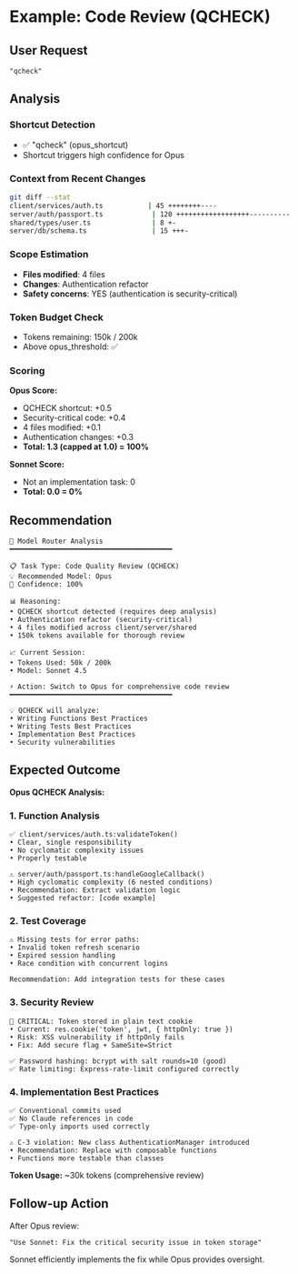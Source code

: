 # Example: Code Review (QCHECK)

## User Request
```
"qcheck"
```

## Analysis

### Shortcut Detection
- ✅ "qcheck" (opus_shortcut)
- Shortcut triggers high confidence for Opus

### Context from Recent Changes
```bash
git diff --stat
client/services/auth.ts           | 45 ++++++++----
server/auth/passport.ts            | 120 ++++++++++++++++++----------
shared/types/user.ts               | 8 +-
server/db/schema.ts                | 15 +++-
```

### Scope Estimation
- **Files modified**: 4 files
- **Changes**: Authentication refactor
- **Safety concerns**: YES (authentication is security-critical)

### Token Budget Check
- Tokens remaining: 150k / 200k
- Above opus_threshold: ✅

### Scoring

**Opus Score:**
- QCHECK shortcut: +0.5
- Security-critical code: +0.4
- 4 files modified: +0.1
- Authentication changes: +0.3
- **Total: 1.3 (capped at 1.0) = 100%**

**Sonnet Score:**
- Not an implementation task: 0
- **Total: 0.0 = 0%**

## Recommendation

```
🤖 Model Router Analysis
━━━━━━━━━━━━━━━━━━━━━━━━━━━━━━━━━━━━━━━━

📋 Task Type: Code Quality Review (QCHECK)
💡 Recommended Model: Opus
🎯 Confidence: 100%

📊 Reasoning:
• QCHECK shortcut detected (requires deep analysis)
• Authentication refactor (security-critical)
• 4 files modified across client/server/shared
• 150k tokens available for thorough review

📈 Current Session:
• Tokens Used: 50k / 200k
• Model: Sonnet 4.5

⚡ Action: Switch to Opus for comprehensive code review
━━━━━━━━━━━━━━━━━━━━━━━━━━━━━━━━━━━━━━━━

💡 QCHECK will analyze:
• Writing Functions Best Practices
• Writing Tests Best Practices
• Implementation Best Practices
• Security vulnerabilities
```

## Expected Outcome

**Opus QCHECK Analysis:**

### 1. Function Analysis
```
✅ client/services/auth.ts:validateToken()
• Clear, single responsibility
• No cyclomatic complexity issues
• Properly testable

⚠️ server/auth/passport.ts:handleGoogleCallback()
• High cyclomatic complexity (6 nested conditions)
• Recommendation: Extract validation logic
• Suggested refactor: [code example]
```

### 2. Test Coverage
```
⚠️ Missing tests for error paths:
• Invalid token refresh scenario
• Expired session handling
• Race condition with concurrent logins

Recommendation: Add integration tests for these cases
```

### 3. Security Review
```
🔴 CRITICAL: Token stored in plain text cookie
• Current: res.cookie('token', jwt, { httpOnly: true })
• Risk: XSS vulnerability if httpOnly fails
• Fix: Add secure flag + SameSite=Strict

✅ Password hashing: bcrypt with salt rounds=10 (good)
✅ Rate limiting: Express-rate-limit configured correctly
```

### 4. Implementation Best Practices
```
✅ Conventional commits used
✅ No Claude references in code
✅ Type-only imports used correctly

⚠️ C-3 violation: New class AuthenticationManager introduced
• Recommendation: Replace with composable functions
• Functions more testable than classes
```

**Token Usage:** ~30k tokens (comprehensive review)

## Follow-up Action

After Opus review:

```
"Use Sonnet: Fix the critical security issue in token storage"
```

Sonnet efficiently implements the fix while Opus provides oversight.
